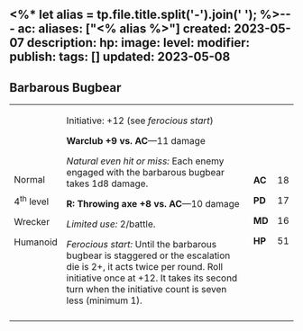 <%* let alias = tp.file.title.split('-').join(' '); %>---
ac: 
aliases: ["<% alias %>"]
created: 2023-05-07
description: 
hp: 
image: 
level: 
modifier: 
publish: 
tags: []
updated: 2023-05-08
---

## Barbarous Bugbear

<table>
<colgroup>
<col style="width: 16%" />
<col style="width: 72%" />
<col style="width: 5%" />
<col style="width: 5%" />
</colgroup>
<tbody>
<tr class="odd">
<td><p>Normal</p>
<p>4<sup>th</sup> level</p>
<p>Wrecker</p>
<p>Humanoid</p></td>
<td><p>Initiative: +12 (see <em>ferocious start</em>)</p>
<p><strong>Warclub +9 vs. AC</strong>—11 damage</p>
<p><em>Natural even hit or miss:</em> Each enemy engaged with the
barbarous bugbear takes 1d8 damage.</p>
<p><strong>R: Throwing axe +8 vs. AC</strong>—10 damage</p>
<p><em>Limited use:</em> 2/battle.</p>
<p><em>Ferocious start:</em> Until the barbarous bugbear is staggered or
the escalation die is 2+, it acts twice per round. Roll initiative once
at +12. It takes its second turn when the initiative count is seven less
(minimum 1).</p></td>
<td><p><strong>AC</strong></p>
<p><strong>PD</strong></p>
<p><strong>MD</strong></p>
<p><strong>HP</strong></p></td>
<td><p>18</p>
<p>17</p>
<p>16</p>
<p>51</p></td>
</tr>
<tr class="even">
<td></td>
<td></td>
<td></td>
<td></td>
</tr>
</tbody>
</table>
